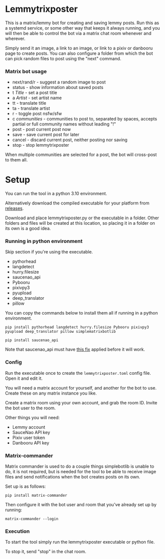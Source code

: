 # Lemmytrixposter

This is a matrix/lemmy bot for creating and saving lemmy posts. Run this as a systemd service, or some other way that keeps it always running, and you will then be able to control the bot via a matrix chat room whenever and wherever.

Simply send it an image, a link to an image, or link to a pixiv or danbooru page to create posts. You can also configure a folder from which the bot can pick random files to post using the "next" command.

### Matrix bot usage

- next/rand/r - suggest a random image to post
- status - show information about saved posts
- t *Title* - set a post title
- a *Artist* - set artist name
- tt - translate title
- ta - translate artist
- r - toggle post nsfw/sfw
- c *communities* - communities to post to, separated by spaces, accepts partial or full community names without leading "!"
- post - post current post now
- save - save current post for later
- cancel - discard current post, neither posting nor saving
- stop - stop lemmytrixposter

When multiple communities are selected for a post, the bot will cross-post to them all.

# Setup

You can run the tool in a python 3.10 environment.

Alternatively download the compiled executable for your platform from [releases](https://github.com/CTalvio/lemmytrixposter/releases).

Download and place lemmytrixposter.py or the executable in a folder. Other folders and files will be created at this location, so placing it in a folder on its own is a good idea.

### Running in python environment

Skip section if you're using the executable.

- pythorhead
- langdetect
- hurry.filesize
- saucenao_api
- Pybooru
- pixivpy3
- pyupload
- deep_translator
- pillow

You can copy the commands below to install them all if running in a python environment.
```
pip install pythorhead langdetect hurry.filesize Pybooru pixivpy3 pyupload deep_translator pillow simplematrixbotlib
```
```
pip install saucenao_api
```
Note that saucenao_api must have [this fix](https://github.com/nomnoms12/saucenao_api/pull/20) applied before it will work.

### Config

Run the executable once to create the `lemmytrixposter.toml` config file. Open it and edit it.

You will need a matrix account for yourself, and another for the bot to use. Create these on any matrix instance you like.

Create a matrix room using your own account, and grab the room ID. Invite the bot user to the room.

Other things you will need:

- Lemmy account
- SauceNao API key
- Pixiv user token
- Danbooru API key

### Matrix-commander

Matrix commander is used to do a couple things simplebotlib is unable to do, it is not required, but is needed for the tool to be able to receive image files and send notifications when the bot creates posts on its own.

Set up is as follows:
```
pip install matrix-commander
```
Then configure it with the bot user and room that you've already set up by running:
```
matrix-commander --login
```

### Execution

To start the tool simply run the lemmytrixposter executable or python file.

To stop it, send "stop" in the chat room.
